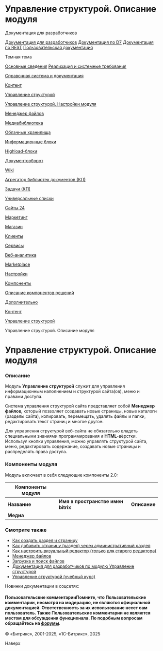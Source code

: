 # Управление структурой. Описание модуля

Документация для разработчиков

[Документация для разработчиков](https://dev.1c-bitrix.ru/api_help/)
[Документация по D7](https://dev.1c-bitrix.ru/api_d7/)
[Документация по REST](https://dev.1c-bitrix.ru/rest_help/)
[Пользовательская документация](https://dev.1c-bitrix.ru/user_help/)

Темная тема

[Основные сведения](/user_help/index.php)
[Реализация и системные требования](/user_help/reqintro.php)

[Справочная система и документация](/user_help/help/index.php)

[Контент](/user_help/content/index.php)

[Управление структурой](/user_help/content/fileman/index.php)

[Управление структурой. Настройки модуля](/user_help/content/fileman/settings.php)

[Менеджер файлов](/user_help/content/fileman/fileman/index.php)

[Медиабиблиотека](/user_help/content/fileman/medialib/index.php)

[Облачные хранилища](/user_help/content/clouds/index.php)

[Информационные блоки](/user_help/content/iblock/index.php)

[Highload-блоки](/user_help/content/highloadblock/index.php)

[Документооборот](/user_help/content/workflow/index.php)

[Wiki](/user_help/content/wiki/index.php)

[Агрегатор библиотек документов (КП)](/user_help/content/webdav/index.php)

[Задачи (КП)](/user_help/content/tasks/index.php)

[Универсальные списки](/user_help/content/lists/index.php)

[Сайты 24](/user_help/sites24/index.php)

[Маркетинг](/user_help/marketing/index.php)

[Магазин](/user_help/store/index.php)

[Клиенты](/user_help/clients/index.php)

[Сервисы](/user_help/service/index.php)

[Веб-аналитика](/user_help/statistic/index.php)

[Marketplace](/user_help/marketplace/index.php)

[Настройки](/user_help/settings/index.php)

[Компоненты](/user_help/components/index.php)

[Описание компонентов решений](/user_help/description_decisions/index.php)

[Дополнительно](/user_help/additional/index.php)

[Контент](/user_help/content/index.php)

[Управление структурой](/user_help/content/fileman/index.php)

Управление структурой. Описание модуля

# Управление структурой. Описание модуля

### Описание

Модуль **Управление структурой** служит для управления информационным наполнением и структурой сайта(ов), меню и правами доступа.

Система управления структурой сайта представляет собой **Менеджер файлов**, который позволяет создавать новые страницы, новые каталоги (разделы сайта), копировать, перемещать, удалять файлы и папки, редактировать текст страниц и многое другое.

Для управления структурой веб-сайта не обязательно владеть специальными знаниями программирования и **HTML**-вёрстки. Используя кнопки управления, можно управлять структурой сайта, меню, редактировать содержание, создавать новые страницы и распределять права доступа.

### Компоненты модуля

Модуль включает в себя следующие компоненты 2.0:

| **Компоненты модуля** | | |
| --- | --- | --- |
| **Название** | **Имя в пространстве имен bitrix** | **Описание** |
| **Медиа** | | |

### Смотрите также

* [Как создать раздел и страницу](https://dev.1c-bitrix.ru/learning/course/index.php?COURSE_ID=34&LESSON_ID=1911)
* [Как добавить страницу (раздел) через административный раздел](https://dev.1c-bitrix.ru/learning/course/index.php?COURSE_ID=35&LESSON_ID=2021)
* [Как настроить визуальный редактор (только для старого редактора)](https://dev.1c-bitrix.ru/learning/course/index.php?COURSE_ID=44&LESSON_ID=1834)
* [Менеджер файлов](https://dev.1c-bitrix.ru/learning/course/index.php?COURSE_ID=34&LESSON_ID=1853)
* [Загрузка и поиск файлов](https://dev.1c-bitrix.ru/learning/course/index.php?COURSE_ID=35&LESSON_ID=1932)
* [Документация для разработчиков по модулю Управление структурой](https://dev.1c-bitrix.ru/api_help/fileman/index.php)
* [Управление структурой (учебный курс)](https://dev.1c-bitrix.ru/learning/course/index.php?COURSE_ID=34&CHAPTER_ID=04460)

Новинки документации в соцсетях:

#### Пользовательские комментарииПомните, что Пользовательские комментарии, несмотря на модерацию, не являются официальной документацией. Ответственность за их использование несет сам пользователь. Также Пользовательские комментарии не являются местом для обсуждения функционала. По подобным вопросам обращайтесь на [форумы](http://dev.1c-bitrix.ru/community/forums/group1/).

© «Битрикс», 2001-2025, «1С-Битрикс», 2025

Наверх